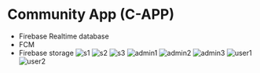 # Community App (C-APP) 
- Firebase Realtime database
- FCM 
- Firebase storage
![s1](https://user-images.githubusercontent.com/95513694/216543970-16876430-3689-4130-a41f-0bfc7c0c706c.png)
![s2](https://user-images.githubusercontent.com/95513694/216544001-66e699fa-15dc-4939-b2d2-b62030052db5.png)
![s3](https://user-images.githubusercontent.com/95513694/216544021-3ea1eed0-235e-446b-b674-6827fa37b5d7.png)
![admin1](https://user-images.githubusercontent.com/95513694/216544079-e51aba58-f967-4dbb-a927-07d62f5ef873.png)
![admin2](https://user-images.githubusercontent.com/95513694/216544093-882e3c47-a182-4dcf-90c9-87617126dc80.png)
![admin3](https://user-images.githubusercontent.com/95513694/216544106-441ccc3d-fafb-408b-9d3d-fa14602e6aca.png)
![user1](https://user-images.githubusercontent.com/95513694/216544128-bc6ea91b-fc8f-496f-bedf-239f438e1984.png)
![user2](https://user-images.githubusercontent.com/95513694/216544146-52a8b1b6-e931-4718-9fad-7ffae406e1d4.png)
